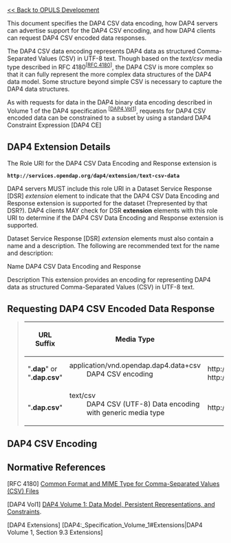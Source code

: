 [\<\< Back to OPULS Development](OPULS_Development "wikilink")

This document specifies the DAP4 CSV data encoding, how DAP4 servers can
advertise support for the DAP4 CSV encoding, and how DAP4 clients can
request DAP4 CSV encoded data responses.

The DAP4 CSV data encoding represents DAP4 data as structured
Comma-Separated Values (CSV) in UTF-8 text. Though based on the
*text/csv* media type described in RFC 4180<sup>\[[RFC
4180](#RFC_4180 "wikilink")\]</sup>, the DAP4 CSV is more complex so
that it can fully represent the more complex data structures of the DAP4
data model. Some structure beyond simple CSV is necessary to capture the
DAP4 data structures.

As with requests for data in the DAP4 binary data encoding described in
Volume 1 of the DAP4 specification <sup>\[[DAP4
Vol1](#DAP4_Vol1 "wikilink")\]</sup>, requests for DAP4 CSV encoded data
can be constrained to a subset by using a standard DAP4 Constraint
Expression \[DAP4 CE\]

## DAP4 Extension Details

The Role URI for the DAP4 CSV Data Encoding and Response extension is

**`http://services.opendap.org/dap4/extension/text-csv-data`**

DAP4 servers MUST include this role URI in a Dataset Service Response
\[DSR\] *extension* element to indicate that the DAP4 CSV Data Encoding
and Response extension is supported for the dataset (?represented by
that DSR?). DAP4 clients MAY check for DSR **extension** elements with
this role URI to determine if the DAP4 CSV Data Encoding and Response
extension is supported.

Dataset Service Response \[DSR\] *extension* elements must also contain
a name and a description. The following are recommended text for the
name and description:

Name
DAP4 CSV Data Encoding and Response

<!-- -->

Description
This extension provides an encoding for representing DAP4 data as
structured Comma-Separated Values (CSV) in UTF-8 text.

## Requesting DAP4 CSV Encoded Data Response

> <table>
> <thead>
> <tr class="header">
> <th style="width: 15%"><p>URL Suffix</p></th>
> <th style="width: 55%"><p>Media Type</p></th>
> <th style="width: 30%"><p>URL Example</p></th>
> </tr>
> </thead>
> <tbody>
> <tr class="odd">
> <td><p>"<strong>.dap</strong>" or "<strong>.dap.csv</strong>"</p></td>
> <td><dl>
> <dt>application/vnd.opendap.dap4.data+csv</dt>
> <dd>
> DAP4 CSV encoding
> </dd>
> </dl></td>
> <td><p>http://server/path/dataset.nc<strong>.dap</strong>
> http://server/path/dataset.nc<strong>.dap.csv</strong></p></td>
> </tr>
> <tr class="even">
> <td><p>"<strong>.dap.csv</strong>"</p></td>
> <td><dl>
> <dt>text/csv</dt>
> <dd>
> DAP4 CSV (UTF-8) Data encoding with generic media type
> </dd>
> </dl></td>
> <td><p>http://server/path/dataset.nc<strong>.dap.csv</strong></p></td>
> </tr>
> </tbody>
> </table>

## DAP4 CSV Encoding

## Normative References

<div id="RFC_4180">
</div>

\[RFC 4180\] [Common Format and MIME Type for Comma-Separated Values
(CSV) Files](https://www.ietf.org/rfc/rfc4180.txt)

<div id="DAP4_Vol1">
</div>

\[DAP4 Vol1\] [DAP4 Volume 1: Data Model, Persistent Representations,
and Constraints](DAP4:_Specification_Volume_1 "wikilink").

<div id="DAP4_Extensions">
</div>

\[DAP4 Extensions\] \[DAP4:_Specification_Volume_1#Extensions\|DAP4
Volume 1, Section 9.3 Extensions\]